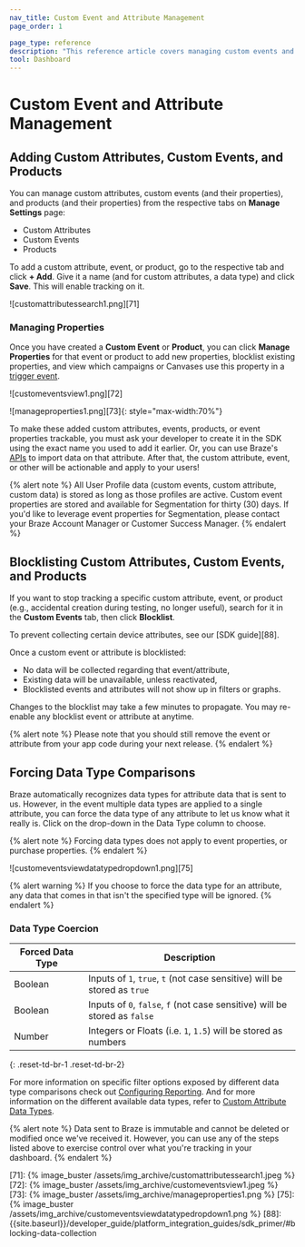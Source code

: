 ```yaml
---
nav_title: Custom Event and Attribute Management
page_order: 1

page_type: reference
description: "This reference article covers managing custom events and attributes, as well as understanding data type comparisons."
tool: Dashboard
---
```


# Custom Event and Attribute Management

## Adding Custom Attributes, Custom Events, and Products

You can manage custom attributes, custom events (and their properties), and products (and their properties) from the respective tabs on **Manage Settings** page:

- Custom Attributes
- Custom Events
- Products

To add a custom attribute, event, or product, go to the respective tab and click **+ Add**. Give it a name (and for custom attributes, a data type) and click **Save**. This will enable tracking on it.

![customattributessearch1.png][71]

### Managing Properties

Once you have created a **Custom Event** or **Product**, you can click **Manage Properties** for that event or product to add new properties, blocklist existing properties, and view which campaigns or Canvases use this property in a [trigger event]({{site.baseurl}}/user_guide/engagement_tools/campaigns/scheduling_and_organizing/delivery_types/triggered_delivery/#step-1-select-a-trigger-event).

![customeventsview1.png][72]

![manageproperties1.png][73]{: style="max-width:70%"}

To make these added custom attributes, events, products, or event properties trackable, you must ask your developer to create it in the SDK using the exact name you used to add it earlier. Or, you can use Braze's [APIs]({{site.baseurl}}/api/basics/) to import data on that attribute. After that, the custom attribute, event, or other will be actionable and apply to your users!

{% alert note %}
All User Profile data (custom events, custom attribute, custom data) is stored as long as those profiles are active. Custom event properties are stored and available for Segmentation for thirty (30) days. If you'd like to leverage event properties for Segmentation, please contact your Braze Account Manager or Customer Success Manager.
{% endalert %}

## Blocklisting Custom Attributes, Custom Events, and Products

If you want to stop tracking a specific custom attribute, event, or product (e.g., accidental creation during testing, no longer useful), search for it in the **Custom Events** tab, then click **Blocklist**.

To prevent collecting certain device attributes, see our [SDK guide][88].

Once a custom event or attribute is blocklisted:

- No data will be collected regarding that event/attribute,
- Existing data will be unavailable, unless reactivated,
- Blocklisted events and attributes will not show up in filters or graphs.

Changes to the blocklist may take a few minutes to propagate. You may re-enable any blocklist event or attribute at anytime.

{% alert note %}
Please note that you should still remove the event or attribute from your app code during your next release.
{% endalert %}

## Forcing Data Type Comparisons

Braze automatically recognizes data types for attribute data that is sent to us. However, in the event multiple data types are applied to a single attribute, you can force the data type of any attribute to let us know what it really is. Click on the drop-down in the Data Type column to choose.

{% alert note %} Forcing data types does not apply to event properties, or purchase properties. {% endalert %}

![customeventsviewdatatypedropdown1.png][75]

{% alert warning %}
If you choose to force the data type for an attribute, any data that comes in that isn't the specified type will be ignored.
{% endalert %}

### Data Type Coercion

| Forced Data Type | Description |
|------------------|-------------|
| Boolean | Inputs of `1`, `true`, `t` (not case sensitive) will be stored as `true` |
| Boolean | Inputs of `0`, `false`, `f` (not case sensitive) will be stored as `false` |
| Number | Integers or Floats (i.e. `1`, `1.5`) will be stored as numbers |
{: .reset-td-br-1 .reset-td-br-2}

For more information on specific filter options exposed by different data type comparisons check out [Configuring Reporting][43]. And for more information on the different available data types, refer to [Custom Attribute Data Types][44].

{% alert note %}
Data sent to Braze is immutable and cannot be deleted or modified once we've received it. However, you can use any of the steps listed above to exercise control over what you're tracking in your dashboard.
{% endalert %}


[43]: {{site.baseurl}}/user_guide/data_and_analytics/configuring_reporting/#configuring-reporting
[44]: {{site.baseurl}}/user_guide/data_and_analytics/custom_data/custom_attributes/#custom-attribute-data-types
[71]: {% image_buster /assets/img_archive/customattributessearch1.jpeg %}
[72]: {% image_buster /assets/img_archive/customeventsview1.jpeg %}
[73]: {% image_buster /assets/img_archive/manageproperties1.png %}
[75]: {% image_buster /assets/img_archive/customeventsviewdatatypedropdown1.png %}
[88]: {{site.baseurl}}/developer_guide/platform_integration_guides/sdk_primer/#blocking-data-collection
